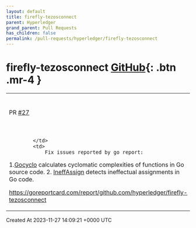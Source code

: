 ```yaml
---
layout: default
title: firefly-tezosconnect
parent: Hyperledger
grand_parent: Pull Requests
has_children: false
permalink: /pull-requests/hyperledger/firefly-tezosconnect
---
```


# firefly-tezosconnect <span class="fs-3 right-align">[GitHub](https://github.com/hyperledger/firefly-tezosconnect){: .btn .mr-4 }</span>


<div>
    <table>
        <tr>
            <td>
                PR <a href="https://github.com/hyperledger/firefly-tezosconnect/pull/27" class=".btn">#27</a>
            </td>
            <td>
                <b>
                    Fix issues reported by go report
                </b>
            </td>
        </tr>
        <tr>
            <td>
                
            </td>
            <td>
                Fix issues reported by go report:

1.[Gocyclo](https://github.com/fzipp/gocyclo) calculates cyclomatic complexities of functions in Go source code.
2. [IneffAssign](https://github.com/gordonklaus/ineffassign) detects ineffectual assignments in Go code.

https://goreportcard.com/report/github.com/hyperledger/firefly-tezosconnect
            </td>
        </tr>
    </table>
    <div class="right-align">
        Created At 2023-11-27 14:09:21 +0000 UTC
    </div>
</div>

